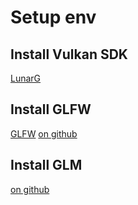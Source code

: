 # Setup env

## Install Vulkan SDK

[LunarG](https://vulkan.lunarg.com/)

## Install GLFW

[GLFW](https://www.glfw.org/download.html)
[on github](https://github.com/glfw/glfw)

## Install GLM

[on github](https://github.com/g-truc/glm)
